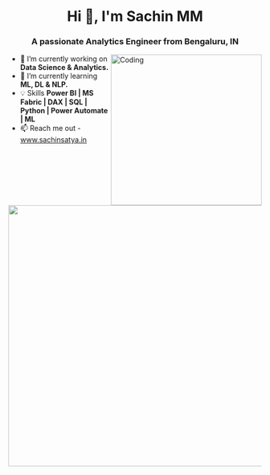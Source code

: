 <h1 align="center">Hi 👋,     I'm Sachin MM</h1>
<h3 align="center">A passionate Analytics Engineer from Bengaluru, IN</h3>
<img align="right" alt="Coding" width="300" src="https://cdn.dribbble.com/users/1162077/screenshots/3848914/programmer.gif">


- 🔭 I’m currently working on **Data Science & Analytics.**
- 🌱 I’m currently learning **ML, DL & NLP.**
- 💡 Skills **Power BI | MS Fabric | DAX | SQL | Python | Power Automate | ML**
- 📫 Reach me out - <a href="https://www.sachinsatya.in" target="blank">www.sachinsatya.in</a>
<p><img align="left" width="520" src="https://github-readme-streak-stats.herokuapp.com/?user=Sachinsatya&&theme=tokyonight"  /></p>






